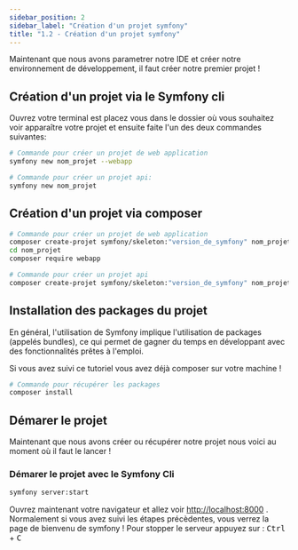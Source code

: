 ```yaml
---
sidebar_position: 2
sidebar_label: "Création d'un projet symfony"
title: "1.2 - Création d'un projet symfony"
---
```


Maintenant que nous avons parametrer notre IDE et créer notre environnement de développement, il faut créer notre premier projet !

## Création d'un projet via le Symfony cli

Ouvrez votre terminal est placez vous dans le dossier où vous souhaitez voir apparaître votre projet et ensuite faite l'un des deux commandes suivantes:

```bash
# Commande pour créer un projet de web application
symfony new nom_projet --webapp
```

```bash
# Commande pour créer un projet api:
symfony new nom_projet
```

## Création d'un projet via composer

```bash
# Commande pour créer un projet de web application
composer create-projet symfony/skeleton:"version_de_symfony" nom_projet
cd nom_projet
composer require webapp
```

```bash
# Commande pour créer un projet api
composer create-projet symfony/skeleton:"version_de_symfony" nom_projet
```

## Installation des packages du projet

En général, l'utilisation de Symfony implique l'utilisation de packages (appelés bundles), ce qui permet de gagner du temps en développant avec des fonctionnalités prêtes à l'emploi.

Si vous avez suivi ce tutoriel vous avez déjà composer sur votre machine !

```bash
# Commande pour récupérer les packages
composer install
```

## Démarer le projet

Maintenant que nous avons créer ou récupérer notre projet nous voici au moment où il faut le lancer !

### Démarer le projet avec le Symfony Cli

```bash
symfony server:start
```

Ouvrez maintenant votre navigateur et allez voir [http://localhost:8000](http://localhost:8000) .
Normalement si vous avez suivi les étapes précèdentes, vous verrez la page de bienvenu de symfony !
Pour stopper le serveur appuyez sur : <kbd>Ctrl</kbd> + <kbd>C</kbd>
